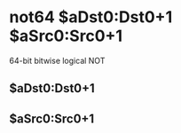 # not64 $aDst0:Dst0+1 $aSrc0:Src0+1

64-bit bitwise logical NOT


## $aDst0:Dst0+1

## $aSrc0:Src0+1

